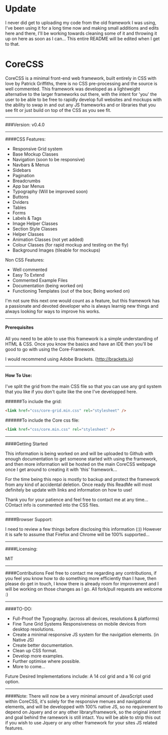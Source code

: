 Update
=======
I never did get to uploading my code from the old framework I was using, I've been using it for a long time now and making small additions and edits here and there, I'll be working towards cleaning some of it and throwing it up on here as soon as I can... This entire README will be edited when I get to that.

CoreCSS
=======

CoreCSS is a minimal front-end web framework, built entirely in CSS with love by Patrick Griffiths, there is no CSS pre-processing and the source is well commented.  This framework was developed as a lightweight alternative to the larger frameworks out there, with the intent for 'you' the user to be able to be free to rapidly develop full websites and mockups with the ability to swap in and out any JS frameworks and or libraries that you see fit or just build on top of the CSS as you see fit.

---

###Version:
v0.4.0

---

####CSS Features:
- Responsive Grid system
- Base Mockup Classes
- Navigation (soon to be responsive)
- Navbars & Menus
- Sidebars
- Pagination
- Breadcrumbs
- App bar Menus
- Typography (Will be improved soon)
- Buttons
- Dviders
- Tables
- Forms
- Labels & Tags
- Image Helper Classes
- Section Style Classes
- Helper Classes
- Animation Classes (not yet added)
- Colour Classes (for rapid mockup and testing on the fly)
- Background Images (tileable for mockups)

Non CSS Features:

- Well commented
- Easy To Extend
- Commented Example Files
- Documentation (being worked on)
- Functioning Templates (out of the box; Being worked on)


I'm not sure this next one would count as a feature, but this framework has a passionate and devoted developer who is always learnig new things and always looking for ways to improve his works.

---

#### Prerequisites
All you need to be able to use this framework is a simple understanding of HTML & CSS. Once you know the basics and have an IDE then you'll be good to go with using the Core-Framework.


I would recommend using Adobe Brackets. (http://brackets.io)

---

#### How To Use:
I've split the grid from the main CSS file so that you can use any grd system that you like if you don't quite like the one I've developped here.

######To include the grid:
```html
<link href="css/core-grid.min.css" rel="stylesheet" />
```
######To include the Core css file:
```html
<link href="css/core.min.css" rel="stylesheet" />
```

---

####Getting Started

This information is being worked on and will be uploaded to Github with enough documentation to get someone started with using the framework, and then more information will be hosted on the main CoreCSS webpage once I get around to creating it with 'this' framework...

For the time being this repo is mostly to backup and protect the framework from any kind of accidental deletion. Once ready this ReadMe will most definitely be update with links and information on how to use!

Thank you for your patience and feel free to contact me at any time... COntact info is commented into the CSS files.

---

####Browser Support:

I need to review a few things before disclosing this information (:)) However it is safe to assume that Firefox and Chrome will be 100% supported...

---

####Licensing:

MIT

---

####Contributions
Feel free to contact me regarding any contributions, if you feel you know how to do something more efficiently than I have, then please do get in touch, I know there is already room for improvement and I will be working on those changes as I go.  All fork/pull requests are welcome :)

---

####TO-DO:
- Full-Proof the Typography. (across all devices, resolutions & platforms)
- Fine Tune Grid Systems Responsiveness on mobile devices from desktop resolutions.
- Create a minimal responsive JS system for the navigation elements. (in Native JS)
- Create better documentation.
- Clean up CSS format.
- Develop more examples.
- Further optimise where possible.
- More to come...

Future Desired Implementations include: A
14 col grid and a 16 col grid option.

---

####Note:
There will now be a very minimal amount of JavaScript used within CoreCSS, it's solely for the responsive menues and navigational elements, and will be developped with 100% native JS, so no requirement to depend on Jquery and or any other library/framework, so the original intent and goal behind the ramework is still intact. You will be able to strip this out if you wish to use Jquery or any other framework for your sites JS related features.
